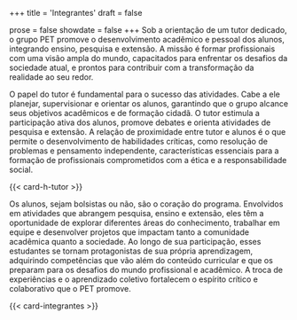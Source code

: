 +++
title = 'Integrantes'
draft = false

prose = false
showdate = false
+++
Sob a orientação de um tutor dedicado, o grupo PET promove o desenvolvimento acadêmico e pessoal dos alunos, integrando ensino, pesquisa e extensão. A missão é formar profissionais com uma visão ampla do mundo, capacitados para enfrentar os desafios da sociedade atual, e prontos para contribuir com a transformação da realidade ao seu redor.

O papel do tutor é fundamental para o sucesso das atividades. Cabe a ele planejar, supervisionar e orientar os alunos, garantindo que o grupo alcance seus objetivos acadêmicos e de formação cidadã. O tutor estimula a participação ativa dos alunos, promove debates e orienta atividades de pesquisa e extensão. A relação de proximidade entre tutor e alunos é o que permite o desenvolvimento de habilidades críticas, como resolução de problemas e pensamento independente, características essenciais para a formação de profissionais comprometidos com a ética e a responsabilidade social.

{{< card-h-tutor >}}

Os alunos, sejam bolsistas ou não, são o coração do programa. Envolvidos em atividades que abrangem pesquisa, ensino e extensão, eles têm a oportunidade de explorar diferentes áreas do conhecimento, trabalhar em equipe e desenvolver projetos que impactam tanto a comunidade acadêmica quanto a sociedade. Ao longo de sua participação, esses estudantes se tornam protagonistas de sua própria aprendizagem, adquirindo competências que vão além do conteúdo curricular e que os preparam para os desafios do mundo profissional e acadêmico. A troca de experiências e o aprendizado coletivo fortalecem o espírito crítico e colaborativo que o PET promove.

{{< card-integrantes >}}

<!-- Além dos membros atuais, o grupo PET Matemática da UFPR valoriza a trajetória de todos que já passaram pelo programa. Confira os ex-integrantes. -->
